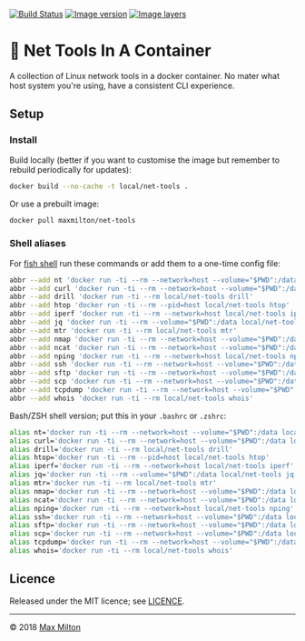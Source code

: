 <!-- markdownlint-disable first-line-h1 ol-prefix -->

[![Build Status](https://travis-ci.com/MaxMilton/docker-net-tools.svg?branch=master)](https://travis-ci.com/MaxMilton/docker-net-tools) [![Image version](https://images.microbadger.com/badges/version/maxmilton/net-tools.svg)](https://microbadger.com/images/maxmilton/net-tools) [![Image layers](https://images.microbadger.com/badges/image/maxmilton/net-tools.svg)](https://microbadger.com/images/maxmilton/net-tools)

# 🥅 Net Tools In A Container

A collection of Linux network tools in a docker container. No mater what host system you're using, have a consistent CLI experience.

## Setup

### Install

Build locally (better if you want to customise the image but remember to rebuild periodically for updates):

```sh
docker build --no-cache -t local/net-tools .
```

Or use a prebuilt image:

```sh
docker pull maxmilton/net-tools
```

### Shell aliases

For [fish shell](https://fishshell.com) run these commands or add them to a one-time config file:

```sh
abbr --add nt 'docker run -ti --rm --network=host --volume="$PWD":/data local/net-tools'
abbr --add curl 'docker run -ti --rm --network=host --volume="$PWD":/data local/net-tools curl'
abbr --add drill 'docker run -ti --rm local/net-tools drill'
abbr --add htop 'docker run -ti --rm --pid=host local/net-tools htop'
abbr --add iperf 'docker run -ti --rm --network=host local/net-tools iperf'
abbr --add jq 'docker run -ti --rm --volume="$PWD":/data local/net-tools jq'
abbr --add mtr 'docker run -ti --rm local/net-tools mtr'
abbr --add nmap 'docker run -ti --rm --network=host --volume="$PWD":/data local/net-tools nmap'
abbr --add ncat 'docker run -ti --rm --network=host --volume="$PWD":/data local/net-tools ncat'
abbr --add nping 'docker run -ti --rm --network=host local/net-tools nping'
abbr --add ssh 'docker run -ti --rm --network=host --volume="$PWD":/data local/net-tools ssh'
abbr --add sftp 'docker run -ti --rm --network=host --volume="$PWD":/data local/net-tools sftp'
abbr --add scp 'docker run -ti --rm --network=host --volume="$PWD":/data local/net-tools scp'
abbr --add tcpdump 'docker run -ti --rm --network=host --volume="$PWD":/data local/net-tools tcpdump'
abbr --add whois 'docker run -ti --rm local/net-tools whois'
```

Bash/ZSH shell version; put this in your `.bashrc` or `.zshrc`:

```sh
alias nt='docker run -ti --rm --network=host --volume="$PWD":/data local/net-tools'
alias curl='docker run -ti --rm --network=host --volume="$PWD":/data local/net-tools curl'
alias drill='docker run -ti --rm local/net-tools drill'
alias htop='docker run -ti --rm --pid=host local/net-tools htop'
alias iperf='docker run -ti --rm --network=host local/net-tools iperf'
alias jq='docker run -ti --rm --volume="$PWD":/data local/net-tools jq'
alias mtr='docker run -ti --rm local/net-tools mtr'
alias nmap='docker run -ti --rm --network=host --volume="$PWD":/data local/net-tools nmap'
alias ncat='docker run -ti --rm --network=host --volume="$PWD":/data local/net-tools ncat'
alias nping='docker run -ti --rm --network=host local/net-tools nping'
alias ssh='docker run -ti --rm --network=host --volume="$PWD":/data local/net-tools ssh'
alias sftp='docker run -ti --rm --network=host --volume="$PWD":/data local/net-tools sftp'
alias scp='docker run -ti --rm --network=host --volume="$PWD":/data local/net-tools scp'
alias tcpdump='docker run -ti --rm --network=host --volume="$PWD":/data local/net-tools tcpdump'
alias whois='docker run -ti --rm local/net-tools whois'
```

## Licence

Released under the MIT licence; see [LICENCE](https://github.com/MaxMilton/docker-net-tools/blob/master/LICENCE).

-----

© 2018 [Max Milton](https://maxmilton.com)
